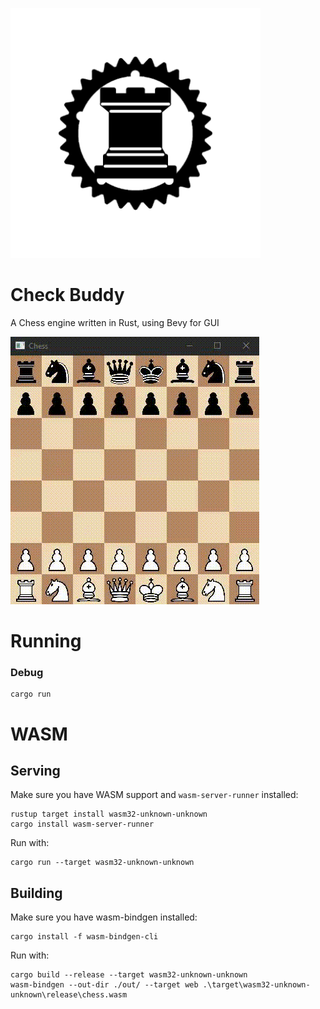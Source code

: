 ![](assets/logo.png)

# Check Buddy

A Chess engine written in Rust, using Bevy for GUI

![](assets/footage.gif)
# Running
### Debug

```commandline
cargo run
```

# WASM
## Serving
Make sure you have  WASM support and `wasm-server-runner` installed:

```commandline
rustup target install wasm32-unknown-unknown
cargo install wasm-server-runner
```

Run with:

```commandline
cargo run --target wasm32-unknown-unknown
```

## Building

Make sure you have wasm-bindgen installed:

```commandline
cargo install -f wasm-bindgen-cli
```

Run with:

```commandline
cargo build --release --target wasm32-unknown-unknown
wasm-bindgen --out-dir ./out/ --target web .\target\wasm32-unknown-unknown\release\chess.wasm
```
